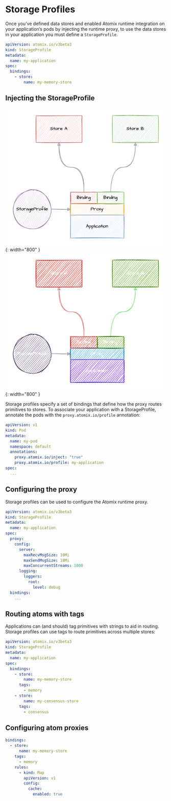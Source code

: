 <!--
SPDX-FileCopyrightText: 2022-present Intel Corporation
SPDX-License-Identifier: Apache-2.0
-->

# Storage Profiles

Once you’ve defined data stores and enabled Atomix runtime integration on your application’s pods by injecting the
runtime proxy, to use the data stores in your application you must define a `StorageProfile`.

```yaml
apiVersion: atomix.io/v3beta3
kind: StorageProfile
metadata:
  name: my-application
spec:
  bindings:
    - store:
        name: my-memory-store
```

## Injecting the StorageProfile

![StorageProfile](/images/storage-profile.png#only-light){: width="800" }
![StorageProfile](/images/storage-profile-dark.png#only-dark){: width="800" }

Storage profiles specify a set of bindings that define how the proxy routes primitives to stores. To associate your
application with a StorageProfile, annotate the pods with the `proxy.atomix.io/profile` annotation:

```yaml
apiVersion: v1
kind: Pod
metadata:
  name: my-pod
  namespace: default
  annotations:
    proxy.atomix.io/inject: "true"
    proxy.atomix.io/profile: my-application
spec:
  ...
```

## Configuring the proxy

Storage profiles can be used to configure the Atomix runtime proxy.

```yaml
apiVersion: atomix.io/v3beta3
kind: StorageProfile
metadata:
  name: my-application
spec:
  proxy:
    config:
      server:
        maxRecvMsgSize: 10Mi
        maxSendMsgSize: 10Mi
        maxConcurrentStreams: 1000
      logging:
        loggers:
          root:
            level: debug
  bindings:
    ...
```

## Routing atoms with tags

Applications can (and should) tag primitives with strings to aid in routing. Storage profiles can use tags to route
primitives across multiple stores:

```yaml
apiVersion: atomix.io/v3beta3
kind: StorageProfile
metadata:
  name: my-application
spec:
  bindings:
    - store:
        name: my-memory-store
      tags:
        - memory
    - store:
        name: my-consensus-store
      tags:
        - consensus
```

## Configuring atom proxies

```yaml
bindings:
  - store:
      name: my-memory-store
    tags:
      - memory
    rules:
      - kind: Map
        apiVersion: v1
        config:
          cache:
            enabled: true
```
